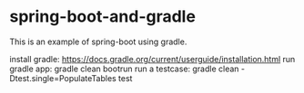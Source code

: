 # spring-boot-and-gradle
This is an example of spring-boot using gradle.

install gradle: https://docs.gradle.org/current/userguide/installation.html
run gradle app: gradle clean bootrun
run a testcase: gradle clean -Dtest.single=PopulateTables test
